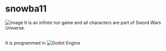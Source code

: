 # snowba11

![image](https://github.com/user-attachments/assets/02bd131f-d689-441c-9025-98cdcbbafe49)
 It is an infinte run game and all characters are part of Sword Wars Universe.


<br> It is programmed in ![Godot Engine](https://img.shields.io/badge/GODOT-%23FFFFFF.svg?style=for-the-badge&logo=godot-engine)
